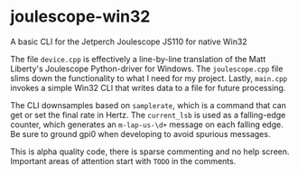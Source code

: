 # joulescope-win32
A basic CLI for the Jetperch Joulescope JS110 for native Win32

The file `device.cpp` is effectively a line-by-line translation of the Matt Liberty's Joulescope Python-driver for Windows. The `joulescope.cpp` file slims down the functionality to what I need for my project. Lastly, `main.cpp` invokes a simple Win32 CLI that writes data to a file for future processing.

The CLI downsamples based on `samplerate`, which is a command that can get or set the final rate in Hertz. The `current_lsb` is used as a falling-edge counter, which generates an `m-lap-us-\d+` message on each falling edge. Be sure to ground gpi0 when developing to avoid spurious messages.

This is alpha quality code, there is sparse commenting and no help screen. Important areas of attention start with `TODO` in the comments.
